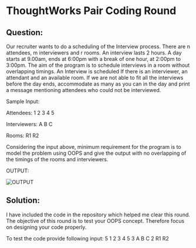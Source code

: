 # ThoughtWorks Pair Coding Round

## Question: 

Our recruiter wants to do a scheduling of the Interview process. There are n attendees, m interviewers and r rooms. 
An interview lasts 2 hours. A day starts at 9.00am, ends at 6:00pm with a break of one hour, at 2:00pm to 3:00pm. 
The aim of the program is to schedule interviews in a room without overlapping timings. An Interview is scheduled 
If there is an interviewer, an attendant and an available room. If we are not able to fit all the interviews 
before the day ends, accommodate as many as you can in the day and print a message mentioning attendees who 
could not be interviewed.


Sample Input:

Attendees:
1 2 3 4 5

Interviewers:
A B C

Rooms:
R1 R2

Considering the input above, minimum requirement for the program is to model the problem using OOPS and give 
the output with no overlapping of the timings of the rooms and interviewers.

OUTPUT:

![OUTPUT](https://i.imgur.com/lthVukt.png)


## Solution:

I have included the code in the repository which helped me clear this round. The objective of this round is to test your OOPS concept.
Therefore focus on designing your code properly.

To test the code provide following input:
5
1 2 3 4 5
3
A B C
2
R1 R2
